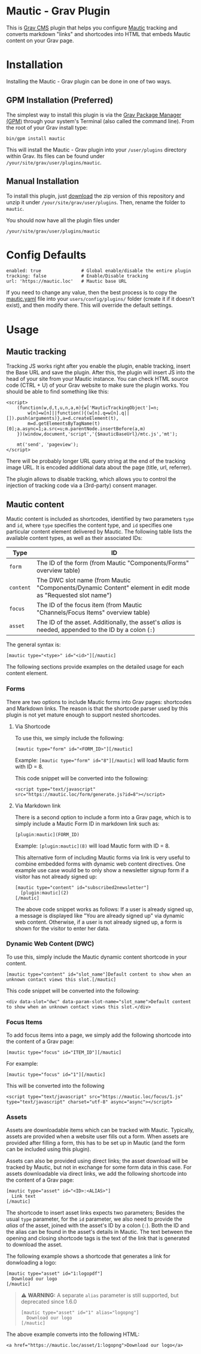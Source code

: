 # Mautic - Grav Plugin

This is [Grav CMS](http://getgrav.org) plugin that helps you configure [Mautic](https://mautic.org) tracking and converts markdown "links" and shortcodes into HTML that embeds Mautic content on your Grav page.

# Installation

Installing the Mautic - Grav plugin can be done in one of two ways.

## GPM Installation (Preferred)

The simplest way to install this plugin is via the [Grav Package Manager (GPM)](http://learn.getgrav.org/advanced/grav-gpm) through your system's Terminal (also called the command line).  From the root of your Grav install type:

    bin/gpm install mautic

This will install the Mautic - Grav plugin into your `/user/plugins` directory within Grav. Its files can be found under `/your/site/grav/user/plugins/mautic`.

## Manual Installation

To install this plugin, just [download](https://github.com/mautic/mautic-grav/archive/master.zip) the zip version of this repository and unzip it under `/your/site/grav/user/plugins`. Then, rename the folder to `mautic`.

You should now have all the plugin files under

    /your/site/grav/user/plugins/mautic

# Config Defaults

```
enabled: true               # Global enable/disable the entire plugin
tracking: false             # Enable/Disable tracking
url: 'https://mautic.loc'   # Mautic base URL
```

If you need to change any value, then the best process is to copy the [mautic.yaml](mautic.yaml) file into your `users/config/plugins/` folder (create it if it doesn't exist), and then modify there.  This will override the default settings.

# Usage

## Mautic tracking

Tracking JS works right after you enable the plugin, enable tracking, insert the Base URL and save the plugin. After this, the plugin will insert JS into the head of your site from your Mautic instance. You can check HTML source code (CTRL + U) of your Grav website to make sure the plugin works. You should be able to find something like this:

```
<script>
    (function(w,d,t,u,n,a,m){w['MauticTrackingObject']=n;
        w[n]=w[n]||function(){(w[n].q=w[n].q||[]).push(arguments)},a=d.createElement(t),
        m=d.getElementsByTagName(t)[0];a.async=1;a.src=u;m.parentNode.insertBefore(a,m)
    })(window,document,'script','{$mauticBaseUrl}/mtc.js','mt');

    mt('send', 'pageview');
</script>
```

There will be probably longer URL query string at the end of the tracking image URL. It is encoded additional data about the page (title, url, referrer).

The plugin allows to disable tracking, which allows you to control the injection of tracking code via a (3rd-party) consent manager.

## Mautic content

Mautic content is included as shortcodes, identified by two parameters `type`
and `id`, where `type` specifies the content type, and `id` specifies one
particular content element delivered by Mautic. The following table lists the
available content types, as well as their associated IDs:

| Type      | ID                                                                                                        |
|-----------|-----------------------------------------------------------------------------------------------------------|
| `form`    | The ID of the form (from Mautic "Components/Forms" overview table)                                        |
| `content` | The DWC slot name (from Mautic "Components/Dynamic Content" element in edit mode as "Requested slot name")|
| `focus`   | The ID of the focus item (from Mautic "Channels/Focus Items" overview table)                              |
| `asset`   | The ID of the asset. Additionally, the asset's *alias* is needed, appended to the ID by a colon (`:`)     |

The general syntax is:

```
[mautic type="<type>" id="<id>"][/mautic]
```

The following sections provide examples on the detailed usage for each content
element.

### Forms

There are two options to include Mautic forms into Grav pages: shortcodes and
Markdown links. The reason is that the shortcode parser used by this plugin is
not yet mature enough to support nested shortcodes.

1. Via Shortcode

    To use this, we simply include the following:
    
    ```
    [mautic type="form" id="<FORM_ID>"][/mautic]
    ```
    
    Example: `[mautic type="form" id="8"][/mautic]` will load Mautic form with ID = 8.
    
    This code snippet will be converted into the following:
    
    ```
    <script type="text/javascript" src="https://mautic.loc/form/generate.js?id=8"></script>
    ```

2. Via Markdown link

    There is a second option to include a form into a Grav page, which is to simply
    include a Mautic Form ID in markdown link such as:
    
    ```
    [plugin:mautic](FORM_ID)
    ```
    
    Example: `[plugin:mautic](8)` will load Mautic form with ID = 8.
    
    This alternative form of including Mautic forms via link is very useful to
    combine embedded forms with dynamic web content directives. One example use case
    would be to only show a newsletter signup form if a visitor has not already
    signed up:
    
    ```
    [mautic type="content" id="subscribed2newsletter"]
      [plugin:mautic](2)
    [/mautic]
    ```
    
    The above code snippet works as follows: If a user is already signed up, a
    message is displayed like "You are already signed up" via dynamic web content.
    Otherwise, if a user is not already signed up, a form is shown for the visitor
    to enter her data.

### Dynamic Web Content (DWC)

To use this, simply include the Mautic dynamic content shortcode in your content.

```
[mautic type="content" id="slot_name"]Default content to show when an unknown contact views this slot.[/mautic]
```

This code snippet will be converted into the following:

```
<div data-slot="dwc" data-param-slot-name="slot_name">Default content to show when an unknown contact views this slot.</div>
```

### Focus Items

To add focus items into a page, we simply add the following shortcode into the
content of a Grav page:


```
[mautic type="focus" id="ITEM_ID"][/mautic]
```

For example:

```
[mautic type="focus" id="1"][/mautic]
```

This will be converted into the following

```
<script type="text/javascript" src="https://mautic.loc/focus/1.js" type="text/javascript" charset="utf-8" async="async"></script>
```

### Assets

Assets are downloadable items which can be tracked with Mautic. Typically,
assets are provided when a website user fills out a form. When assets are
provided after filling a form, this has to be set up in Mautic (and the form can
be included using this plugin).

Assets can also be provided using direct links; the asset download will be
tracked by Mautic, but not in exchange for some form data in this case. For
assets downloadable via direct links, we add the following shortcode into the
content of a Grav page:

```
[mautic type="asset" id="<ID>:<ALIAS>"]
  Link text
[/mautic]
```

The shortcode to insert asset links expects two parameters; Besides the usual
`type` parameter, for the `id` parameter, we also need to provide the *alias* of
the asset, joined with the asset's ID by a colon (`:`).  Both the ID and the
alias can be found in the asset's details in Mautic. The text between the
opening and closing shortcode tags is the text of the link that is generated to
download the asset.

The following example shows a shortcode that generates a link for donwloading a
logo:

```
[mautic type="asset" id="1:logopdf"]
  Download our logo
[/mautic]
```

> :warning: **WARNING:** A separate `alias` parameter is still supported, but
> deprecated since 1.6.0
>
> ```
> [mautic type="asset" id="1" alias="logopng"]
>   Download our logo
> [/mautic]
> ```

The above example converts into the following HTML:

```
<a href="https://mautic.loc/asset/1:logopng">Download our logo</a>
```
